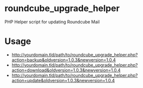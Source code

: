 # roundcube_upgrade_helper
PHP Helper script for updating Roundcube Mail

# Usage

* http://yourdomain.tld/path/to/roundcube_upgrade_helper.php?action=backup&oldversion=1.0.3&newversion=1.0.4
* http://yourdomain.tld/path/to/roundcube_upgrade_helper.php?action=download&oldversion=1.0.3&newversion=1.0.4
* http://yourdomain.tld/path/to/roundcube_upgrade_helper.php?action=update&oldversion=1.0.3&newversion=1.0.4

